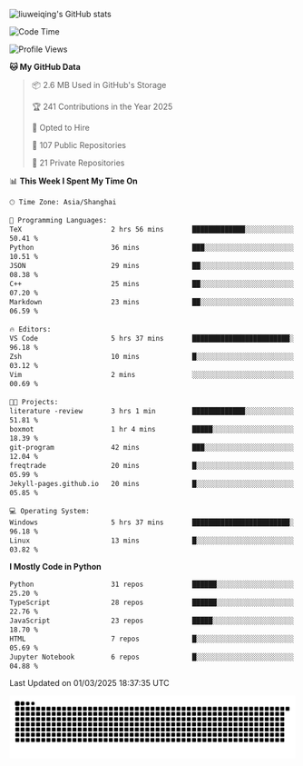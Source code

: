 ![liuweiqing's GitHub stats](https://github-readme-stats.vercel.app/api?username=14790897&show_icons=true&locale=cn&include_all_commits=true&count_private=true)

<!--START_SECTION:waka-->
![Code Time](http://img.shields.io/badge/Code%20Time-1%2C976%20hrs%2016%20mins-blue)

![Profile Views](http://img.shields.io/badge/Profile%20Views-28-blue)

**🐱 My GitHub Data** 

> 📦 2.6 MB Used in GitHub's Storage 
 > 
> 🏆 241 Contributions in the Year 2025
 > 
> 💼 Opted to Hire
 > 
> 📜 107 Public Repositories 
 > 
> 🔑 21 Private Repositories 
 > 
📊 **This Week I Spent My Time On** 

```text
🕑︎ Time Zone: Asia/Shanghai

💬 Programming Languages: 
TeX                      2 hrs 56 mins       █████████████░░░░░░░░░░░░   50.41 % 
Python                   36 mins             ███░░░░░░░░░░░░░░░░░░░░░░   10.51 % 
JSON                     29 mins             ██░░░░░░░░░░░░░░░░░░░░░░░   08.38 % 
C++                      25 mins             ██░░░░░░░░░░░░░░░░░░░░░░░   07.20 % 
Markdown                 23 mins             ██░░░░░░░░░░░░░░░░░░░░░░░   06.59 % 

🔥 Editors: 
VS Code                  5 hrs 37 mins       ████████████████████████░   96.18 % 
Zsh                      10 mins             █░░░░░░░░░░░░░░░░░░░░░░░░   03.12 % 
Vim                      2 mins              ░░░░░░░░░░░░░░░░░░░░░░░░░   00.69 % 

🐱‍💻 Projects: 
literature -review       3 hrs 1 min         █████████████░░░░░░░░░░░░   51.81 % 
boxmot                   1 hr 4 mins         █████░░░░░░░░░░░░░░░░░░░░   18.39 % 
git-program              42 mins             ███░░░░░░░░░░░░░░░░░░░░░░   12.04 % 
freqtrade                20 mins             █░░░░░░░░░░░░░░░░░░░░░░░░   05.99 % 
Jekyll-pages.github.io   20 mins             █░░░░░░░░░░░░░░░░░░░░░░░░   05.85 % 

💻 Operating System: 
Windows                  5 hrs 37 mins       ████████████████████████░   96.18 % 
Linux                    13 mins             █░░░░░░░░░░░░░░░░░░░░░░░░   03.82 % 
```

**I Mostly Code in Python** 

```text
Python                   31 repos            ██████░░░░░░░░░░░░░░░░░░░   25.20 % 
TypeScript               28 repos            ██████░░░░░░░░░░░░░░░░░░░   22.76 % 
JavaScript               23 repos            █████░░░░░░░░░░░░░░░░░░░░   18.70 % 
HTML                     7 repos             █░░░░░░░░░░░░░░░░░░░░░░░░   05.69 % 
Jupyter Notebook         6 repos             █░░░░░░░░░░░░░░░░░░░░░░░░   04.88 % 
```




 Last Updated on 01/03/2025 18:37:35 UTC
<!--END_SECTION:waka-->

<picture>
  <source media="(prefers-color-scheme: dark)" srcset="https://raw.githubusercontent.com/14790897/14790897/output/github-contribution-grid-snake-dark.svg" />
  <source media="(prefers-color-scheme: light)" srcset="https://raw.githubusercontent.com/14790897/14790897/output/github-contribution-grid-snake.svg" />
  <img alt="github-snake" src="https://raw.githubusercontent.com/14790897/14790897/output/github-contribution-grid-snake.svg" />
</picture>
